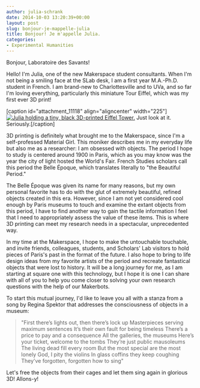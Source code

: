 ```yaml
---
author: julia-schrank
date: 2014-10-03 13:20:39+00:00
layout: post
slug: bonjour-je-mappelle-julia
title: Bonjour! Je m'appelle Julia.
categories:
- Experimental Humanities
---
```


Bonjour, Laboratoire des Savants!

Hello! I'm Julia, one of the new Makerspace student consultants. When I'm not being a smiling face at the SLab desk, I am a first year M.A.-Ph.D. student in French. I am brand-new to Charlottesville and to UVa, and so far I'm loving everything, particularly this miniature Tour Eiffel, which was my first ever 3D print!

[caption id="attachment_11118" align="aligncenter" width="225"][![Julia holding a tiny, black 3D-printed Eiffel Tower.](http://scholarslab.org/wp-content/uploads/2014/09/photo-e1411154953963-225x300.jpg)](http://scholarslab.org/wp-content/uploads/2014/09/photo-e1411154953963.jpg) Just look at it. Seriously.[/caption]

3D printing is definitely what brought me to the Makerspace, since I'm a self-professed Material Girl. This moniker describes me in my everyday life but also me as a researcher: I am obsessed with objects. The period I hope to study is centered around 1900 in Paris, which as you may know was the year the city of light hosted the World's Fair. French Studies scholars call this period the Belle Époque, which translates literally to "the Beautiful Period."

The Belle Époque was given its name for many reasons, but my own personal favorite has to do with the glut of extremely beautiful, refined objects created in this era. However, since I am not yet considered cool enough by Paris museums to touch and examine the extant objects from this period, I have to find another way to gain the tactile information I feel that I need to appropriately assess the value of these items. This is where 3D printing can meet my research needs in a spectacular, unprecedented way.

In my time at the Makerspace, I hope to make the untouchable touchable, and invite friends, colleagues, students, and Scholars' Lab visitors to hold pieces of Paris's past in the format of the future. I also hope to bring to life design ideas from my favorite artists of the period and recreate fantastical objects that were lost to history. It will be a long journey for me, as I am starting at square one with this technology, but I hope it is one I can share with all of you to help you come closer to solving your own research questions with the help of our Makerbots.

To start this mutual journey, I'd like to leave you all with a stanza from a song by Regina Spektor that addresses the consciousness of objects in a museum:


<blockquote>"First there’s lights out, then there’s lock up
Masterpieces serving maximum sentences
It’s their own fault for being timeless
There’s a price to pay and a consequence
All the galleries, the museums
Here’s your ticket, welcome to the tombs
They’re just public mausoleums
The living dead fill every room
But the most special are the most lonely
God, I pity the violins
In glass coffins they keep coughing
They’ve forgotten, forgotten how to sing"</blockquote>


Let's free the objects from their cages and let them sing again in glorious 3D! Allons-y!
